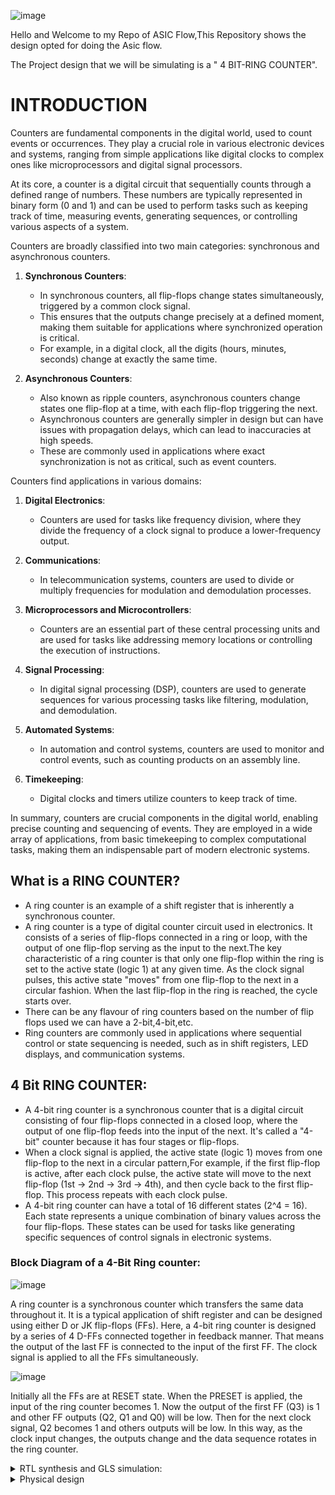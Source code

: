 ![image](https://github.com/VardhanSuroshi/pes_asic_class/assets/132068498/33403244-c9dd-4aef-a022-da52e2eef51c)

 Hello and Welcome to my Repo of ASIC Flow,This Repository shows the design opted for doing the Asic flow.

The Project design that we will be simulating is a " 4 BIT-RING COUNTER".

# INTRODUCTION

Counters are fundamental components in the digital world, used to count events or occurrences. They play a crucial role in various electronic devices and systems, ranging from simple applications like digital clocks to complex ones like microprocessors and digital signal processors.

At its core, a counter is a digital circuit that sequentially counts through a defined range of numbers. These numbers are typically represented in binary form (0 and 1) and can be used to perform tasks such as keeping track of time, measuring events, generating sequences, or controlling various aspects of a system.

Counters are broadly classified into two main categories: synchronous and asynchronous counters.

1. **Synchronous Counters**:
    - In synchronous counters, all flip-flops change states simultaneously, triggered by a common clock signal.
    - This ensures that the outputs change precisely at a defined moment, making them suitable for applications where synchronized operation is critical.
    - For example, in a digital clock, all the digits (hours, minutes, seconds) change at exactly the same time.

2. **Asynchronous Counters**:
    - Also known as ripple counters, asynchronous counters change states one flip-flop at a time, with each flip-flop triggering the next.
    - Asynchronous counters are generally simpler in design but can have issues with propagation delays, which can lead to inaccuracies at high speeds.
    - These are commonly used in applications where exact synchronization is not as critical, such as event counters.

Counters find applications in various domains:

1. **Digital Electronics**:
   - Counters are used for tasks like frequency division, where they divide the frequency of a clock signal to produce a lower-frequency output.

2. **Communications**:
   - In telecommunication systems, counters are used to divide or multiply frequencies for modulation and demodulation processes.

3. **Microprocessors and Microcontrollers**:
   - Counters are an essential part of these central processing units and are used for tasks like addressing memory locations or controlling the execution of instructions.

4. **Signal Processing**:
   - In digital signal processing (DSP), counters are used to generate sequences for various processing tasks like filtering, modulation, and demodulation.

5. **Automated Systems**:
   - In automation and control systems, counters are used to monitor and control events, such as counting products on an assembly line.

6. **Timekeeping**:
   - Digital clocks and timers utilize counters to keep track of time.

In summary, counters are crucial components in the digital world, enabling precise counting and sequencing of events. They are employed in a wide array of applications, from basic timekeeping to complex computational tasks, making them an indispensable part of modern electronic systems.

## What is a RING COUNTER?
- A ring counter is an example of a shift register that is inherently a synchronous counter.
- A ring counter is a type of digital counter circuit used in electronics. It consists of a series of flip-flops connected in a ring or loop, with the output of one flip-flop serving as the input to the next.The key characteristic of a ring counter is that only one flip-flop within the ring is set to the active state (logic 1) at any given time. As the clock signal pulses, this active state "moves" from one flip-flop to the next in a circular fashion. When the last flip-flop in the ring is reached, the cycle starts over.
- There can be any flavour of ring counters based on the number of flip flops used we can have a 2-bit,4-bit,etc.
- Ring counters are commonly used in applications where sequential control or state sequencing is needed, such as in shift registers, LED displays, and communication systems.

## 4 Bit RING COUNTER:
- A 4-bit ring counter is a synchronous counter that is a digital circuit consisting of four flip-flops connected in a closed loop, where the output of one flip-flop feeds into the input of the next. It's called a "4-bit" counter because it has four stages or flip-flops.
- When a clock signal is applied, the active state (logic 1) moves from one flip-flop to the next in a circular pattern,For example, if the first flip-flop is active, after each clock pulse, the active state will move to the next flip-flop (1st → 2nd → 3rd → 4th), and then cycle back to the first flip-flop. This process repeats with each clock pulse.
- A 4-bit ring counter can have a total of 16 different states (2^4 = 16). Each state represents a unique combination of binary values across the four flip-flops. These states can be used for tasks like generating specific sequences of control signals in electronic systems.

### Block Diagram of a 4-Bit Ring counter:

![image](https://github.com/Tawfeeq2507/pes_ringcounter/assets/142083027/bac84705-b7b1-4111-a0ab-ebdf1ae5355a)

A ring counter is a synchronous counter which transfers the same data throughout it. It is a typical application of shift register and can be designed using either D or JK flip-flops (FFs). Here, a 4-bit ring counter is designed by a series of 4 D-FFs connected together in feedback manner. That means the output of the last FF is connected to the input of the first FF. The clock signal is applied to all the FFs simultaneously.

![image](https://github.com/Tawfeeq2507/pes_ringcounter/assets/142083027/2c40a0ee-d157-43d8-9caf-b470a7bb37c3)

Initially all the FFs are at RESET state. When the PRESET is applied, the input of the ring counter becomes 1. Now the output of the first FF (Q3) is 1 and other FF outputs (Q2, Q1 and Q0) will be low. Then for the next clock signal, Q2 becomes 1 and others outputs will be low. In this way, as the clock input changes, the outputs change and the data sequence rotates in the ring counter.

<details>
<summary> RTL synthesis and GLS simulation: </summary>

### Tools Used in RTL to GLS flow are:

1) **iVerilog -** IVERILOG is a free and open-source Verilog simulation and synthesis tool. It's part of the Icarus Verilog project, which aims to provide a full-featured and high-performance Verilog simulation and synthesis environment.Icarus Verilog is a simulator tool to check the design with the help of test bench. The design is nothing but the Verilog hardware description language code which specifies the functionality. The testbench is the setup to apply stimulus to test the functionality of the design. This simulator looks for the changes to the input. Upon changes to the input, the output is evaluated.

2) **GTKwave -** GTKWave is a free and open-source waveform viewer. It's used primarily in digital design and verification to display simulation results generated by digital simulation tools like Icarus Verilog (which includes IVERILOG).

3) **Yosys -** Yosys is an open-source framework for Verilog RTL synthesis. It's widely used in digital design for converting high-level descriptions of a digital circuit into a gate-level representation. In other words, it helps in transforming a behavioral description (written in a language like Verilog) into a netlist, which is a detailed representation of the digital logic in terms of gates and their interconnections.

### TOOL INSTALLATION :

1) **GTKWAVE:**

- Steps to install gtkwave

```sh
sudo apt update
sudo apt install gtkwave
```

2) **YOSYS:**

- Steps to install Yosys

```sh
git clone https://github.com/YosysHQ/yosys.git
cd yosys
sudo apt install make (If make is not installed please install it) 
sudo apt-get install build-essential clang bison flex \
    libreadline-dev gawk tcl-dev libffi-dev git \
    graphviz xdot pkg-config python3 libboost-system-dev \
    libboost-python-dev libboost-filesystem-dev zlib1g-dev
make config-gcc
make 
sudo make install
```


## STEP-1:

To start with the Flow we first need to write the verilog code for the idea to create a ".v" file and we even write the testbench for the file which we will be implement together in the iVerilog tool in order for it to generate a dump file to view the waveform.

`vim ring_counter.v`
```v
//declare the Verilog module - The inputs and output port names.
module ring_counter(
    Clock,
    Reset,
    Count_out
    );

    //what are the input ports and their sizes.
    input Clock;
    input Reset;
    //what are the output ports and their sizes.
    output [3:0] Count_out;
    //Internal variables
    reg [3:0] Count_temp;

    //Whenever the Clock changes from 0 to 1(positive edge) or 
    //a change in Reset, execute the always block.
    always @(posedge Clock or posedge Reset)
    begin
        if(Reset == 1'b1)   begin  //when Reset is high 
            Count_temp = 4'b0001;   end  //The Count value is reset to "0001".
        else if(Clock == 1'b1)  begin  //When the Clock is high
            //Left shift the Count value.
            Count_temp = {Count_temp[2:0],Count_temp[3]};   end 
    end
    
    //The Count value is assigned to final output port.
    assign Count_out = Count_temp;
    
endmodule
```
After writing the code for the `ring_counter.v` your ".v" file should looks similar to as shown below:

![Screenshot from 2023-10-14 16-26-06](https://github.com/Tawfeeq2507/pes_ringcounter/assets/142083027/eaa4f5aa-9a2a-4f53-9a17-b1b6d9d62870)

For this `ring_counter.v` file we now write the testbench for this 4-bit ring counter and then we implement this in the simulation tool iVerilog:

`vim tb_ring_counter.v`
```v
module tb_ring;

    // Inputs
    reg Clock;
    reg Reset;

    // Outputs
    wire [3:0] Count_out;

    // Instantiate the Unit Under Test (UUT)
    ring_counter uut (
        .Clock(Clock), 
        .Reset(Reset), 
        .Count_out(Count_out)
    );

    ///////////////////Clock generation ///////////////////////////
    initial Clock = 0; 
    always #10 Clock = ~Clock; 
    ////////// #10 means wait for 10 ns before executing the next statement. ///////////
    
    //Simulation inputs.
    initial begin
    //Apply Reset for 50 ns.
        Reset = 1; //Reset is high
        #50;       //Wait for 50 ns
        Reset = 0; //Reset is low.
    end
    initial begin
    $dumpfile("dump.vcd");
    $dumpvars;
    end
      
endmodule
```
After writing the code for the `tb_ring_counter.v` your ".v" file should looks similar to as shown below:

![Screenshot from 2023-10-14 16-26-28](https://github.com/Tawfeeq2507/pes_ringcounter/assets/142083027/ed7984cf-a16a-4094-b41a-e42eeb621d83)

## STEP-2:

Once we have created our testbench file and the main file for the 4-bit ring counter now we implment this in our simulation tool iVerilog,What iVerilog does is it takes in the testbench and the main file to produce a **a.out** file which can be used to create a **dump file** ".vcd" this later can be used to view the waveform.

To start with the simulation tool we write the following code:

```c
iverilog ring_counter.v tb_ring_counter.v  // writing the main file and testbench file to be implemented using iverilog
ls      // ls command is used to list the files and directories in a directory,in this way we see the output file a.out
```

as shown below we see that the above code gives a a.out file:

![Screenshot from 2023-10-14 16-26-45](https://github.com/Tawfeeq2507/pes_ringcounter/assets/142083027/90943fbb-2479-4d0c-97e8-25ba43c8ab63)

a.out files are the default executable files generated by older C compilers on Unix and Unix-like systems. 

Now we execute the generated file file a.out by using the command-
```
./a.out   // ./a.out is a command used in Unix-like operating systems to execute a program. 
```
as we see from the above picture itself ./a.out executes and gives us a `dump.vcd` this is a dumpfile that can be used to view using GTKwave wave viewer
tool.

To view the waveform using GTKwave tool we use the Dumpfile `dump.vcd`,to run this type the command-
```
gtkwave dump.vcd
```
The output of this command is as shown below:

![Screenshot from 2023-10-14 16-26-54](https://github.com/Tawfeeq2507/pes_ringcounter/assets/142083027/4542ab5d-ada9-4bfd-92d0-868897a52f46)

### Pre-Synthesis Simulation result:

Once we write this command the gtkwave tool shows us the waveform for pre-synthesis simulation results as shown below:

![Screenshot from 2023-10-14 16-32-48](https://github.com/Tawfeeq2507/pes_ringcounter/assets/142083027/118b0f26-0d7c-4535-b3cb-3858f3990024)

Initially, it's in the high state, which means the clock signal is active and transitioning.The waveform indicates that reset=1, meaning the reset signal is active at the start.Since the clock is 1, the counter is being clocked. This suggests that the counter is advancing in states.With reset=0, the counter is not being reset at this moment.Our output keeps transitioning at every posedge clock.

![Screenshot from 2023-10-14 16-33-01](https://github.com/Tawfeeq2507/pes_ringcounter/assets/142083027/46fff0db-8f82-48bf-b454-821f3bee5dec)

## STEP-3: RTL synthesis

**what do we do in RTL synthesis?**

Synthesis transforms the simple RTL design into a gate-level netlist with all the constraints as specified by the designer. In simple language, Synthesis is a process that converts the abstract form of design to a properly implemented chip in terms of logic gates.

Synthesis takes place in multiple steps:
-   Converting RTL into simple logic gates.
-   Mapping those gates to actual technology-dependent logic gates available in the technology libraries.
-   Optimizing the mapped netlist keeping the constraints set by the designer intact.


In this step we Make use of the **Yosys** tool to generate a Netlist, this Netlist is later run using the iverilog where the ".net" and the testbench file which gives us again a executable file **a.out.**

if yosys already installed Open yosys and start with the process to create the Netlist and ".net" file for our RTL synthesis which later can be used for GLS(Gate level simulation).

After running Yosys type the following commands in Yosys to start with the process:

![Screenshot from 2023-10-14 16-44-50](https://github.com/Tawfeeq2507/pes_ringcounter/assets/142083027/9ad499f8-9042-4f50-bab4-994c1c7c9da3)

as shown from above image write the code:

```c
 read_liberty -lib ../lib/sky130_fd_sc_hd__tt_025C_1v80.lib
 read_verilog ring_counter.v
 synth -top ring_counter
```
After the synth command the synthesis is done giving us the Statistics after the synthesis as shown below:

![Screenshot from 2023-10-14 16-45-08](https://github.com/Tawfeeq2507/pes_ringcounter/assets/142083027/fd6a205f-2db7-4f8d-9a56-74f563758047)

Here we see that the number of components used in making our ring counter and the statistics of the number of flip flops used as shown above

To view the netlist type the following commands-
```c
 abc -liberty -lib ./lib/sky130_fd_sc_hd__tt_025C_1v80.lib
 show
```

![Screenshot from 2023-10-14 16-45-36](https://github.com/Tawfeeq2507/pes_ringcounter/assets/142083027/a6419ec3-6463-4230-b58e-455857e55dfd)

![Screenshot from 2023-10-14 16-45-59](https://github.com/Tawfeeq2507/pes_ringcounter/assets/142083027/26a1d52f-1017-432c-8299-08614da3aa5d)

Now to get the ".net" file for this we need to write the following commands-

![Screenshot from 2023-10-14 16-49-48](https://github.com/Tawfeeq2507/pes_ringcounter/assets/142083027/39718651-66d9-4659-9135-b31d878a4ca7)

```c
write_verilog ring_counter_net.v
!vim ring_counter_net.v
```
![Screenshot from 2023-10-14 16-46-52](https://github.com/Tawfeeq2507/pes_ringcounter/assets/142083027/cb4457eb-eeb3-4a14-b045-ddac8781c334)

to make the given netlist code even more simpler and small write the following commands:
```c
write_verilog -noattr ring_counter_net.v
!vim ring_counter_net.v
```
![Screenshot from 2023-10-14 16-48-36](https://github.com/Tawfeeq2507/pes_ringcounter/assets/142083027/6de29c32-271d-4025-9269-9980bb738170)

## STEP-4:GLS(gate level simulation)

In this step we do the GLS(gate level simulation) we take the netlist file generated ".net" and the testbench file that we had written for our ring counter at the starting and again use the iVerilog tool to generate the waveform for GLS.

To use the iVerilog command we write the code as shown below:
```c
iverilog ../my_lib/verilog_model/primitives.v ../my_lib/verilog_model/sky130_fd_sc_hd.v ring_counter_net.v tb_ring_counter.v
ls
```

![Screenshot from 2023-10-14 16-52-20](https://github.com/Tawfeeq2507/pes_ringcounter/assets/142083027/3b1a79b8-77a4-4e03-a2e1-2f1abb1829de)

as we see again we have generated an executable file a.out to generate the waveform in gtkwave we execute the a.out file.

![Screenshot from 2023-10-14 16-52-28](https://github.com/Tawfeeq2507/pes_ringcounter/assets/142083027/df4e6690-01b7-46ba-b7e5-85ea8749add6)

to view in gtkwave-
```c
gtkwave dump.vcd
```
![Screenshot from 2023-10-14 16-55-15](https://github.com/Tawfeeq2507/pes_ringcounter/assets/142083027/42490ac8-4663-43d6-a3fe-37fd513c989a)

![Screenshot from 2023-10-14 16-55-30](https://github.com/Tawfeeq2507/pes_ringcounter/assets/142083027/42aa454d-809a-4227-989d-84028695dfbd)

</details>

<details>
<summary> Physical design </summary>

**Hello and welcome to the Physical design of the 4 bit ring counter that is being implemented after the synthesis part we move to the physical design also known as RTL2GDSII flow.**

# RTL2GDSII FLow (simplified)

- synthesis
- Floorplanning
- Powerplanning
- Placement
- Clock Tree Synthesis
- Routing
- Signoff

# What is Physical Design?

Physical design refers to the process of transforming a logical description of an electronic system, such as a computer chip or integrated circuit, into a physical representation that can be manufactured. This involves a series of steps to layout and arrange various components, like transistors, wires, and interconnects, on a silicon wafer or other semiconductor material.

Key aspects of physical design include:

1) Floorplanning
2) Placement
3) Routing
4) Clock Tree Synthesis (CTS)
5) Power Planning
6) Signal Integrity Analysis
7) Timing Analysis
8) Design for Testability (DFT)
9) Physical Verification
10) Package Design

In physical design in simple terms when you have a design in Verilog, the next step is to take that logical description and go through the physical design process to create a layout that can be manufactured into an actual chip. This requires using Electronic Design Automation (EDA) tools.

# Tools used in Physical design:

## 1) Openlane

OpenLane is an open-source, automated RTL-to-GDSII (Register-Transfer Level to Graphic Design System II) flow for digital integrated circuit design. It's essentially a complete toolchain that assists in the creation of Application-Specific Integrated Circuits (ASICs). The OpenLANE flow comprises a variety of tools such as Yosys, ABC, OpenSTA, Fault, OpenROAD app, Netgen and Magic which are used to harden chips and macros, i.e. generate final GDSII from the design RTL. The primary goal of OpenLANE is to produce clean GDSII with no human intervention. 

![image](https://github.com/Tawfeeq2507/pes_ringcounter/assets/142083027/8ff88f4d-b970-4bd8-abff-24ad1658b71d)

## TOOL INSTALLATION OF OPENLANE:

To Download OpenLane follow the require steps:

- For ease of installation, OpenLane uses Docker images.

- These images include OpenLane’s applications, binaries as well as all the required dependencies.

### Installation of required packages

Update packages database and upgrade the packages to avoid version mismatches then install required packages.

```sh
sudo apt-get update
sudo apt-get upgrade
sudo apt install -y build-essential python3 python3-venv python3-pip make git
```
### Docker Installation

To Install Docker follow the steps as shown below :

```sh
# Remove old installations
sudo apt-get remove docker docker-engine docker.io containerd runc
# Installation of requirements
sudo apt-get update
sudo apt-get install \
   ca-certificates \
   curl \
   gnupg \
   lsb-release
# Add the keyrings of docker
sudo mkdir -p /etc/apt/keyrings
curl -fsSL https://download.docker.com/linux/ubuntu/gpg | sudo gpg --dearmor -o /etc/apt/keyrings/docker.gpg
# Add the package repository
echo \
   "deb [arch=$(dpkg --print-architecture) signed-by=/etc/apt/keyrings/docker.gpg] https://download.docker.com/linux/ubuntu \
   $(lsb_release -cs) stable" | sudo tee /etc/apt/sources.list.d/docker.list > /dev/null
# Update the package repository
sudo apt-get update

# Install Docker
sudo apt-get install docker-ce docker-ce-cli containerd.io docker-compose-plugin

# Check for installation
sudo docker run hello-world
```

A successful installation of Docker would have this output:

```sh
Hello from Docker!
This message shows that your installation appears to be working correctly.

To generate this message, Docker took the following steps:
1. The Docker client contacted the Docker daemon.
2. The Docker daemon pulled the "hello-world" image from the Docker Hub. (amd64)
3. The Docker daemon created a new container from that image which runs the executable that produces the output you are currently reading.
4. The Docker daemon streamed that output to the Docker client, which sent it to your terminal.

To try something more ambitious, you can run an Ubuntu container with:
$ docker run -it ubuntu bash

Share images, automate workflows, and more with a free Docker ID:
https://hub.docker.com/

For more examples and ideas, visit:
https://docs.docker.com/get-started/
```

### Making Docker available without root (Linux)

```sh
sudo groupadd docker
sudo usermod -aG docker $USER
sudo reboot # REBOOT!
```
- You must **restart** your **operating system** for the group permissions to apply.

### Checking the Docker Installation

- After that, you can run Docker Hello World without root. To test it use the following command:

```sh
# After reboot
docker run hello-world
```
- we get the message of Hello world, once again, but this time without root, as shown below:

```sh
Hello from Docker!
This message shows that your installation appears to be working correctly.

To generate this message, Docker took the following steps:
1. The Docker client contacted the Docker daemon.
2. The Docker daemon pulled the "hello-world" image from the Docker Hub.
   (amd64)
3. The Docker daemon created a new container from that image which runs the
   executable that produces the output you are currently reading.
4. The Docker daemon streamed that output to the Docker client, which sent it
   to your terminal.

To try something more ambitious, you can run an Ubuntu container with:
$ docker run -it ubuntu bash

Share images, automate workflows, and more with a free Docker ID:
https://hub.docker.com/

For more examples and ideas, visit:
https://docs.docker.com/get-started/
```

### Checking Installation Requirements

```sh
git --version
docker --version
python3 --version
python3 -m pip --version
make --version
python3 -m venv -h
```

### Download and Install OpenLane

- Download OpenLane from GitHub:

```sh
git clone --depth 1 https://github.com/The-OpenROAD-Project/OpenLane.git
cd OpenLane/
make
make test
```

Successful test will output the following line:

```sh
Basic test passed
```

## 2) Magic

Magic is an open-source, user-friendly VLSI (Very Large Scale Integration) layout tool. It is widely used in the semiconductor industry and academia for designing integrated circuits at the physical level. Magic provides a range of features that facilitate the creation, editing, and visualization of IC layouts.Magic is a versatile and widely-used tool in the field of integrated circuit design. It's known for its flexibility, ease of use, and robust feature set, making it a valuable asset in the development of electronic systems.

## TOOL INSTALLATION FOR MAGIC:

```sh
git clone https://github.com/RTimothyEdwards/magic  
$ sudo apt-get install m4  
$ sudo apt-get install tcl-dev  
$ sudo apt-get install tk-dev  
$ sudo apt-get install blt  
$ sudo apt-get install freeglut3  
$ sudo apt-get install libglut3  
$ sudo apt-get install libglu1-mesa-dev  
$ sudo apt-get install libgl1-mesa-dev  
$ sudo apt-get install csh  
$ ./configure  
$ make  
$ make install
```

## 3) Docker

Docker is a platform that enables developers to create, deploy, and run applications in containers. Containers are lightweight, portable, and consistent environments that encapsulate an application and its dependencies. They allow developers to package an application and its runtime, libraries, and other required components into a single unit.

### Install Docker Engine on Ubuntu:

#### OS Requirements

To install Docker Engine, you need the 64-bit version of one of these Ubuntu versions:

```
    Ubuntu Lunar 23.04
    Ubuntu Kinetic 22.10
    Ubuntu Jammy 22.04 (LTS)
    Ubuntu Focal 20.04 (LTS)
```

#### Uninstall old versions

Before you can install Docker Engine, you need to uninstall any conflicting packages.

- Run the following command to uninstall all conflicting packages:

```sh
for pkg in docker.io docker-doc docker-compose docker-compose-v2 podman-docker containerd runc; do sudo apt-get remove $pkg; done
```

#### Now install docker using the apt repository:

- Before you install Docker Engine for the first time on a new host machine, you need to set up the Docker repository. Afterward, you can install and update Docker from the repository.

**1. Set up Docker's apt repository.**

```sh
# Add Docker's official GPG key:
sudo apt-get update
sudo apt-get install ca-certificates curl gnupg
sudo install -m 0755 -d /etc/apt/keyrings
curl -fsSL https://download.docker.com/linux/ubuntu/gpg | sudo gpg --dearmor -o /etc/apt/keyrings/docker.gpg
sudo chmod a+r /etc/apt/keyrings/docker.gpg

# Add the repository to Apt sources:
echo \
  "deb [arch="$(dpkg --print-architecture)" signed-by=/etc/apt/keyrings/docker.gpg] https://download.docker.com/linux/ubuntu \
  "$(. /etc/os-release && echo "$VERSION_CODENAME")" stable" | \
  sudo tee /etc/apt/sources.list.d/docker.list > /dev/null
sudo apt-get update
```

**2. Install the Docker packages.**

- To install the latest version, run:

```sh
sudo apt-get install docker-ce docker-ce-cli containerd.io docker-buildx-plugin docker-compose-plugin
```

**3.  Verify that the Docker Engine installation is successful by running the ```hello-world``` image.**

```sh
sudo docker run hello-world
```
This command downloads a test image and runs it in a container. When the container runs, it prints a confirmation message and exits.

You have now successfully installed and started Docker Engine.


# STEP-1

To make the physical design we first need to make our design file of the ring Counter that we made to make this we need the ```ring_counter.v``` file and the Skywater PDK's that Contains all the foundry provided PDK related files. To make this we first Make our ```ring counter``` folder within the design directory in Openlane and then we make another folder named as ```src``` and ```config.json``` this makes the design file.

To make the ```config.json``` file we type the following:

```vim config.json```

- in this vim text editor we type our design file.

``` sh
{
    "DESIGN_NAME": "ring_counter",
    "VERILOG_FILES": "dir::src/ring_counter.v",
    "CLOCK_PORT": "clk",
    "CLOCK_PERIOD": 10.0,
    "DIE_AREA": "0 0 55 55",
    "FP_SIZING": "absolute",
    "FP_PDN_VPITCH": 25,
    "FP_PDN_HPITCH": 25,
    "FP_PDN_VOFFSET": 5,
    "FP_PDN_HOFFSET": 5,
    "DESIGN_IS_CORE": true
}
```

after making the ```config.json``` it should something as shown below:

![Screenshot from 2023-11-04 15-47-17](https://github.com/Tawfeeq2507/pes_ringcounter/assets/142083027/2834ea7f-2d9a-4c93-9f28-c97da19949dc)

after this we go to the src file and add the ```ring_counter.v``` file that we generated from Yosys in RTL synthesis and the required PDK's for our design.

# STEP-2

Once we have created our design file we invoke the openlane.

to invoke openlane and run the ASIC flow that completes all the key aspects of RTL2GDSII FLow physical design we type the following commands:

```sh
cd OpenLane
make mount
./flow.tcl -interactive  
```

Once we invoke OpenLane it should look same as shown below:

![Screenshot from 2023-11-04 15-48-53](https://github.com/Tawfeeq2507/pes_ringcounter/assets/142083027/4e8bc550-e91a-49e4-a886-64aca9196e8e)

now after going into the interactive mode we now prepare our design, to prepare design type- ```prep -design <DESIGN NAME>``` over here we m

![Screenshot from 2023-11-04 15-49-13](https://github.com/Tawfeeq2507/pes_ringcounter/assets/142083027/4820d235-68d2-43c2-a8d0-d03638534a77)

## SYNTHESIS:

To start with the flow we first need to synthesize our design file to do this we type the following command: ```run_synthesis```

after running synthesis it look smtg like this:

![Screenshot from 2023-11-04 15-51-38](https://github.com/Tawfeeq2507/pes_ringcounter/assets/142083027/674c48e4-d253-480c-ae0c-977b06691924)

## FLOORPLAN:

before viewing the floorplan we first need to go to the directory where the ring_counter.def file for floorplan is created, we type the following command to locate the file:

```sh
OpenLane/designs/ring_counter/runs/RUN_2023.11.04_10.09.02/results/floorplan
```

this will give us 2 files present in the floorplan after the **Successfull flow** as shown below:

![Screenshot from 2023-11-04 15-53-32](https://github.com/Tawfeeq2507/pes_ringcounter/assets/142083027/925a70c0-7cb9-4cfe-bb1b-2d7d123c2fed)

Now to open the ring_counter.def file for floorplan we use the help of the tool **MAGIC** to invoke this tool we type the following command:

```sh
magic -T /home/tawfeeq/Desktop/sky130A.tech lef read ../../tmp/merged.nom.lef def read
```
now to view the floorplan we type the following command:

```sh
magic -T /home/tawfeeq/Desktop/sky130A.tech lef read ../../tmp/merged.nom.lef def read ring_counter.def &
```

- The floorplan is viewed in MAGIC as shown below:

![Screenshot from 2023-11-04 15-55-39](https://github.com/Tawfeeq2507/pes_ringcounter/assets/142083027/5a889054-ed33-48b0-afde-0f6e24004c33)

![Screenshot from 2023-11-04 15-56-01](https://github.com/Tawfeeq2507/pes_ringcounter/assets/142083027/64efd45b-c8eb-47ba-ad92-b5fea1feefb4)

![Screenshot from 2023-11-04 15-56-10](https://github.com/Tawfeeq2507/pes_ringcounter/assets/142083027/64f98067-055f-43eb-857f-83bf92020a8a)

## PLACEMENT:

similar to floorplan before viewing the placement we first need to go to the directory where the ring_counter.def file  for placement is created, we type the following command to locate the file:

```sh
OpenLane/designs/ring_counter/runs/RUN_2023.11.04_10.09.02/results/placement
```

this will give us 4 files present in the placement after the **Successfull flow** as shown below:

![Screenshot from 2023-11-04 16-05-45](https://github.com/Tawfeeq2507/pes_ringcounter/assets/142083027/349add57-6369-48b9-b700-0efe2ef18f0c)

Now to open the ring_counter.def file for placement we use the help of the tool **MAGIC** to invoke this tool we type the following command:

```sh
magic -T /home/tawfeeq/Desktop/sky130A.tech lef read ../../tmp/merged.nom.lef def read
```

now to view the placement we type the following command:

```sh
magic -T /home/tawfeeq/Desktop/sky130A.tech lef read ../../tmp/merged.nom.lef def read ring_counter.def &
```

- The Placement is viewed in MAGIC as shown below:

![Screenshot from 2023-11-04 16-07-55](https://github.com/Tawfeeq2507/pes_ringcounter/assets/142083027/c21e4618-612b-464f-87a3-d052afb79ce9)

![Screenshot from 2023-11-04 16-08-04](https://github.com/Tawfeeq2507/pes_ringcounter/assets/142083027/96c237dc-f63e-4525-af1f-8ecb5e0ca154)

![Screenshot from 2023-11-04 16-08-10](https://github.com/Tawfeeq2507/pes_ringcounter/assets/142083027/27404281-620d-4f33-9791-73ee501f8b2f)

## CTS (CLOCK TREE SYNTHESIS):

similar to placement before viewing the CTS we first need to go to the directory where the ring_counter.def file  for CTS is created, we type the following command to locate the file:

```sh
OpenLane/designs/ring_counter/runs/RUN_2023.11.04_10.09.02/results/cts
```

this will give us 3 files present in the CTS after the **Successfull flow** as shown below:

![Screenshot from 2023-11-04 16-10-06](https://github.com/Tawfeeq2507/pes_ringcounter/assets/142083027/44e49585-948f-42e4-a8dd-dabe47f9bdb3)

now to view the CTS we type the following command:

```sh
magic -T /home/tawfeeq/Desktop/sky130A.tech lef read ../../tmp/merged.nom.lef def read ring_counter.def &
```

- The CTS is viewed in MAGIC as shown below:

![Screenshot from 2023-11-04 16-11-48](https://github.com/Tawfeeq2507/pes_ringcounter/assets/142083027/d10d052d-18dc-4f70-9d15-b19a160d861e)

## ROUTING:

similar to CTS before viewing the Routing we first need to go to the directory where the ring_counter.def file  for Routing is created, we type the following command to locate the file:

```sh
OpenLane/designs/ring_counter/runs/RUN_2023.11.04_10.09.02/results/routing
```

this will give us 4 files present in the Routing after the **Successfull flow** as shown below:

![Screenshot from 2023-11-04 16-15-56](https://github.com/Tawfeeq2507/pes_ringcounter/assets/142083027/007a9e2e-0faf-4287-bf4b-b0b21eec8d73)

Now to open the ring_counter.def file for Routing we use the help of the tool **MAGIC** to invoke this tool we type the following command:

```sh
magic -T /home/tawfeeq/Desktop/sky130A.tech lef read ../../tmp/merged.nom.lef def read
```

now to view the Routing we type the following command:

```sh
magic -T /home/tawfeeq/Desktop/sky130A.tech lef read ../../tmp/merged.nom.lef def read ring_counter.def &
```

- The Routing is viewed in MAGIC as shown below:

![Screenshot from 2023-11-04 16-21-32](https://github.com/Tawfeeq2507/pes_ringcounter/assets/142083027/b24742fa-2cd8-49e2-bf1e-ed3284b4493b)

![Screenshot from 2023-11-04 16-21-39](https://github.com/Tawfeeq2507/pes_ringcounter/assets/142083027/35bf4fe2-2a15-401f-80e4-d09d53ff0ce4)

![Screenshot from 2023-11-04 16-21-45](https://github.com/Tawfeeq2507/pes_ringcounter/assets/142083027/cea85f17-8dba-450d-9e73-2f6e5d0cb6ef)

</details>






















